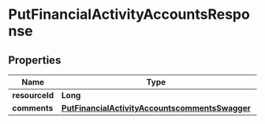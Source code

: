 # PutFinancialActivityAccountsResponse

## Properties
Name | Type | Description | Notes
------------ | ------------- | ------------- | -------------
**resourceId** | **Long** |  |  [optional]
**comments** | [**PutFinancialActivityAccountscommentsSwagger**](PutFinancialActivityAccountscommentsSwagger.md) |  |  [optional]
